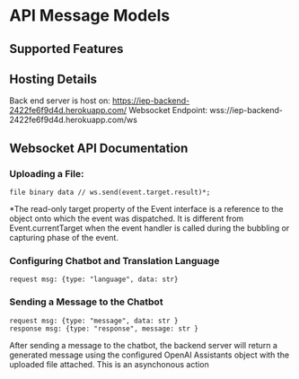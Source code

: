 # API Message Models
## Supported Features


## Hosting Details
Back end server is host on: https://iep-backend-2422fe6f9d4d.herokuapp.com/
Websocket Endpoint: wss://iep-backend-2422fe6f9d4d.herokuapp.com/ws

## Websocket API Documentation
### Uploading a File:
```
file binary data // ws.send(event.target.result)*;
```
*The read-only target property of the Event interface is a reference to the object onto which the event was dispatched. It is different from Event.currentTarget when the event handler is called during the bubbling or capturing phase of the event.
### Configuring Chatbot and Translation Language
```
request msg: {type: "language", data: str}
```
### Sending a Message to the Chatbot
```
request msg: {type: "message", data: str }
response msg: {type: "response", message: str }
```
After sending a message to the chatbot, the backend server will return a generated message using the configured OpenAI Assistants object with the uploaded file attached. This is an asynchonous action
